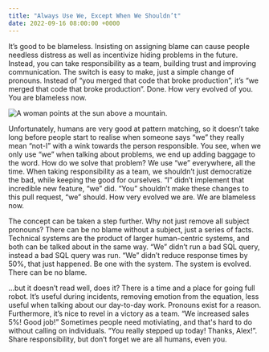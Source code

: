 ```yaml
---
title: "Always Use We, Except When We Shouldn’t"
date: 2022-09-16 08:00:00 +0000
---
```


It’s good to be blameless. Insisting on assigning blame can cause people needless distress as well as incentivize hiding problems in the future. Instead, you can take responsibility as a team, building trust and improving communication. The switch is easy to make, just a simple change of pronouns. Instead of “you merged that code that broke production”, it’s “we merged that code that broke production”. Done. How very evolved of you. You are blameless now.

![A woman points at the sun above a mountain.](/womanpointsatsun.jpg "Ultimately, the sun is to blame for enabling life on earth. (unsplash/Austin Neill)")

Unfortunately, humans are very good at pattern matching, so it doesn’t take long before people start to realise when someone says “we” they really mean “not-I” with a wink towards the person responsible. You see, when we only use “we” when talking about problems, we end up adding baggage to the word. How do we solve that problem? We use “we” everywhere, all the time. When taking responsibility as a team, we shouldn’t just democratize the bad, while keeping the good for ourselves. “I” didn’t implement that incredible new feature, “we” did. “You” shouldn’t make these changes to this pull request, “we” should. How very evolved we are. We are blameless now.

The concept can be taken a step further. Why not just remove all subject pronouns? There can be no blame without a subject, just a series of facts. Technical systems are the product of larger human-centric systems, and both can be talked about in the same way. “We” didn’t run a bad SQL query, instead a bad SQL query was run. “We” didn’t reduce response times by 50%, that just happened. Be one with the system.  The system is evolved. There can be no blame.

...but it doesn’t read well, does it? There is a time and a place for going full robot. It’s useful during incidents, removing emotion from the equation, less useful when talking about our day-to-day work. Pronouns exist for a reason. Furthermore, it’s nice to revel in a victory as a team. “We increased sales 5%! Good job!” Sometimes people need motiviating, and that's hard to do without calling on individuals. “You really stepped up today! Thanks, Alex!”. Share responsibility, but don’t forget we are all humans, even you. 
